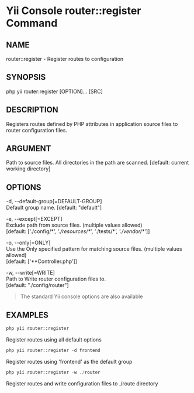 # Yii Console router::register Command

## NAME
router::register - Register routes to configuration

## SYNOPSIS
php yii router:register [OPTION]... [SRC]

## DESCRIPTION
Registers routes defined by PHP attributes in application source files to router configuration files.

## ARGUMENT
Path to source files. All directories in the path are scanned. [default: current working directory]

## OPTIONS
-d, --default-group[=DEFAULT-GROUP]<br/>
Default group name. [default: "default"]

-e, --except[=EXCEPT]<br/>
Exclude path from source files. (multiple values allowed)<br/>
[default: ['./config/\**', './resources/\**', './tests/\**', './vendor/\**']]

-o, --only[=ONLY]<br/>
Use the Only specified pattern for matching source files. (multiple values allowed)<br/>
[default: ['\**Controller.php']]

-w, --write[=WRITE]<br/>
Path to Write router configuration files to.<br/>
[default: "./config/router"]

> The standard Yii console options are also available

## EXAMPLES
```php
php yii router::register
```
Register routes using all default options

```php
php yii router::register -d frontend
```
Register routes using 'frontend' as the default group

```php
php yii router::register -w ./router
```
Register routes and write configuration files to ./route directory


